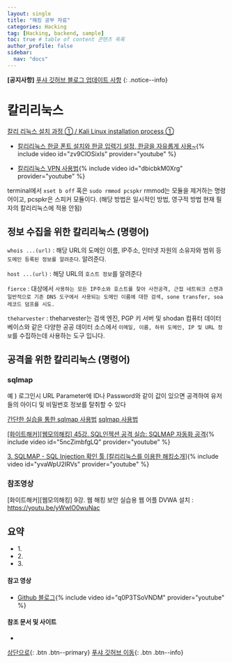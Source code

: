 ```yaml
---
layout: single
title: "해킹 공부 자료"
categories: Hacking
tag: [Hacking, backend, sample]
toc: true # table of content 콘텐츠 목록
author_profile: false
sidebar:
  nav: "docs"
---
```


**[공지사항]** [푸샤 깃허브 블로그 업데이트 사항](https://github.com/de24world/de24world.github.io)
{: .notice--info}

# 칼리리눅스

[칼리 리눅스 설치 과정 ① / Kali Linux installation process ①](https://information-security-vlog.tistory.com/4)

- [칼리리눅스 한글 폰트 설치와 한글 입력기 설정, 한글을 자유롭게 사용~](https://youtu.be/zv9ClOSixls){% include video id="zv9ClOSixls" provider="youtube" %}

- [칼리리눅스 VPN 사용법](https://youtu.be/dbicbkM0Xrg){% include video id="dbicbkM0Xrg" provider="youtube" %}

terminal에서 `xset b off` 혹은 `sudo rmmod pcspkr` rmmod는 모듈을 제거하는 명령어이고, pcspkr은 스피커 모듈이다. (해당 방법은 일시적인 방법, 영구적 방법 현재 필자의 칼리리눅스에 적용 안됨)

## 정보 수집을 위한 칼리리눅스 (명령어)

`whois ...(url)` : 해당 URL의 도메인 이름, IP주소, 인터넷 자원의 소유자와 범위 등 `도메인 등록된 정보를 알려준다`.
알려준다.

`host ...(url)` : 해당 URL의 `호스트 정보`를 알려준다

`fierce` : 대상에서 `사용하는 모든 IP주소와 호스트를 찾아 사전공격, 근접 네트워크 스캔과 일반적으로 기존 DNS 도구에서 사용되는 도메인 이름에 대한 검색, sone transfer, soa 레코드 덤프를 시도.`

`theharvester` : theharvester는 검색 엔진, PGP 키 서버 및 shodan 컴퓨터 데이터베이스와 같은 다양한 공공 데이터 소스에서 `이메일, 이름, 하위 도메인, IP 및 URL 정보`를 수집하는데 사용하는 도구 입니다.

## 공격을 위한 칼리리눅스 (명령어)

### sqlmap

예 ) 로그인시 URL Parameter에 ID나 Password와 같이 값이 있으면 공격하여 유저들의 아이디 및 비밀번호 정보를 탈취할 수 있다

[간단한 실습을 통한 sqlmap 사용법](https://koromoon.blogspot.com/2020/07/sqlmap.html)
[sqlmap 사용법](https://jdh5202.tistory.com/648)

[[화이트해커][웹모의해킹] 45강. SQL인젝션 공격 실습: SQLMAP 자동화 공격](https://youtu.be/5ncZimbfgLQ){% include video id="5ncZimbfgLQ" provider="youtube" %}

[3. SQLMAP - SQL Injection 확인 툴 [칼리리눅스를 이용한 해킹소개]](https://youtu.be/yvaWpU2IRVs){% include video id="yvaWpU2IRVs" provider="youtube" %}

### 참조영상

[화이트해커][웹모의해킹] 9강. 웹 해킹 보안 실습용 웹 어플 DVWA 설치 : https://youtu.be/yWwlO0wuNac

<div class="notice--success">
<h2>요약</h2>
<ul>
  <li>1. </li>
  <li>2. </li>
  <li>3. </li>
</ul>
</div>

#### 참고 영상

- [Github 블로그](https://youtu.be/q0P3TSoVNDM){% include video id="q0P3TSoVNDM" provider="youtube" %}

#### 참조 문서 및 사이트

- []()

[상단으로](#svg-란){: .btn .btn--primary}
[푸샤 깃허브 이동](https://github.com/de24world){: .btn .btn--info}
